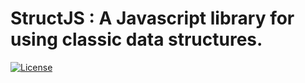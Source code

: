 # StructJS : A Javascript library for using classic data structures.
[![License](http://img.shields.io/:license-mit-blue.svg)](http://doge.mit-license.org)

